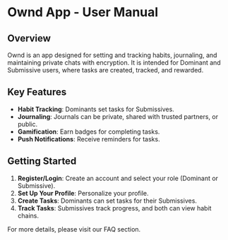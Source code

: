 # Ownd App - User Manual

## Overview
Ownd is an app designed for setting and tracking habits, journaling, and maintaining private chats with encryption. It is intended for Dominant and Submissive users, where tasks are created, tracked, and rewarded.

## Key Features
- **Habit Tracking**: Dominants set tasks for Submissives.
- **Journaling**: Journals can be private, shared with trusted partners, or public.
- **Gamification**: Earn badges for completing tasks.
- **Push Notifications**: Receive reminders for tasks.

## Getting Started
1. **Register/Login**: Create an account and select your role (Dominant or Submissive).
2. **Set Up Your Profile**: Personalize your profile.
3. **Create Tasks**: Dominants can set tasks for their Submissives.
4. **Track Tasks**: Submissives track progress, and both can view habit chains.

For more details, please visit our FAQ section.
